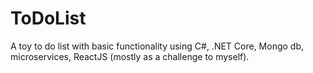 # ToDoList
A toy to do list with basic functionality using C#, .NET Core, Mongo db, microservices, ReactJS (mostly as a challenge to myself).
